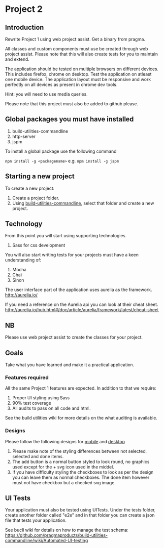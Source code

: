 # Project 2

## Introduction
Rewrite Project 1 using web project assist.
Get a binary from pragma.

All classes and custom components must use be created through web project assist.
Please note that this will also create tests for you to maintain and extend.

The application should be tested on multiple browsers on different devices.
This includes firefox, chrome on desktop. Test the application on atleast one mobile device.
The application layout must be responsive and work perfectly on all devices as present in chrome dev tools.

Hint: you will need to use media queries.

Please note that this project must also be added to github please.

## Global packages you must have installed
1. build-utilities-commandline
1. http-server
1. jspm

To install a global package use the following command

`npm install -g <packagename>` e.g. `npm install -g jspm`

## Starting a new project
To create a new project: 
1. Create a project folder.
1. Using [build-utilities-commandline](https://github.com/pragmaproducts/build-utilities-commandline), select that folder and create a new project.

## Technology 
From this point you will start using supporting technologies.

1. Sass for css development

You will also start writing tests for your projects must have a keen understanding of:

1. Mocha
2. Chai
3. Sinon

The user interface part of the application uses aurelia as the framework.
http://aurelia.io/

If you need a reference on the Aurelia api you can look at their cheat sheet.
http://aurelia.io/hub.html#/doc/article/aurelia/framework/latest/cheat-sheet

## NB
Please use web project assist to create the classes for your project.

## Goals
Take what you have learned and make it a practical application.

### Features required
All the same Project 1 features are expected.
In addition to that we require:

1. Proper UI styling using Sass
2. 90% test coverage
3. All audits to pass on all code and html.

See the build utilities wiki for more details on the what auditing is available.

### Designs
Please follow the following designs for [mobile](https://github.com/pragmaproducts/Training/blob/master/Images/project2-mobile.png) and [desktop](https://github.com/pragmaproducts/Training/blob/master/Images/project2-desktop.png)

1. Please make note of the styling differences between not selected, selected and done items.
1. The add button is a normal button styled to look round, no graphics used except for the + svg icon used in the middel.
1. If you have difficulty styling the checkboxes to look as per the design you can leave them as normal checkboxes.
The done item however must not have  checkbox but a checked svg image.

## UI Tests
Your application must also be tested using UITests.
Under the tests folder, create another folder called "e2e" and in that folder you can create a json file that tests your application.

See bucli wiki for details on how to manage the test schema:  
https://github.com/pragmaproducts/build-utilities-commandline/wiki/Automated-UI-testing
